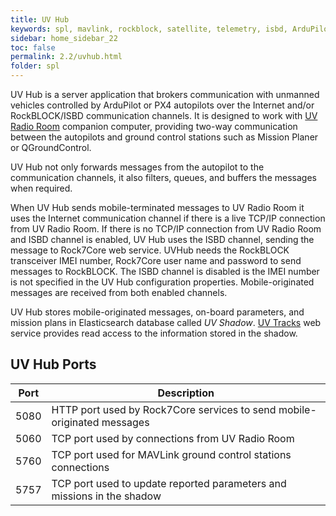 ```yaml
---
title: UV Hub
keywords: spl, mavlink, rockblock, satellite, telemetry, isbd, ArduPilot, PX4, Rock7Core
sidebar: home_sidebar_22
toc: false
permalink: 2.2/uvhub.html
folder: spl
---
```


UV Hub is a server application that brokers communication with unmanned vehicles controlled by ArduPilot or PX4 autopilots over the Internet and/or RockBLOCK/ISBD communication channels. It is designed to work with <a href="http://envirover.com/docs/radioroom.html">UV Radio Room</a> companion computer, providing two-way communication between the autopilots and ground control stations such as Mission Planer or QGroundControl.

UV Hub not only forwards messages from the autopilot to the communication channels, it also filters, queues, and buffers the messages when required.

When UV Hub sends mobile-terminated messages to UV Radio Room it uses the Internet communication channel if there is a live TCP/IP connection from UV Radio Room. If there is no TCP/IP connection from UV Radio Room and ISBD channel is enabled, UV Hub uses the ISBD channel, sending the message to Rock7Core web service. UVHub needs the RockBLOCK transceiver IMEI number, Rock7Core user name and password to send messages to RockBLOCK. The ISBD channel is disabled is the IMEI number is not specified in the UV Hub configuration properties. Mobile-originated messages are received from both enabled channels.

UV Hub stores mobile-originated messages, on-board parameters, and mission plans in Elasticsearch database called _UV Shadow_. [UV Tracks](uvtracks.html) web service provides read access to the information stored in the shadow.

## UV Hub Ports

| Port | Description                                                              |
|------|--------------------------------------------------------------------------|
| 5080 | HTTP port used by Rock7Core services to send mobile-originated messages  |
| 5060 | TCP port used by connections from UV Radio Room                          |
| 5760 | TCP port used for MAVLink ground control stations connections            |
| 5757 | TCP port used to update reported parameters and missions in the shadow   |
